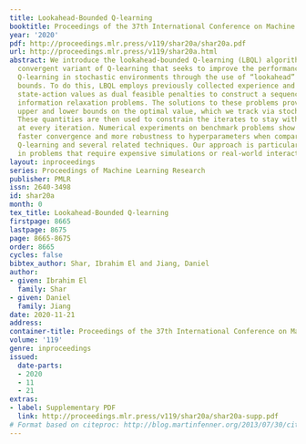 ```yaml
---
title: Lookahead-Bounded Q-learning
booktitle: Proceedings of the 37th International Conference on Machine Learning
year: '2020'
pdf: http://proceedings.mlr.press/v119/shar20a/shar20a.pdf
url: http://proceedings.mlr.press/v119/shar20a.html
abstract: We introduce the lookahead-bounded Q-learning (LBQL) algorithm, a new, provably
  convergent variant of Q-learning that seeks to improve the performance of standard
  Q-learning in stochastic environments through the use of “lookahead” upper and lower
  bounds. To do this, LBQL employs previously collected experience and each iteration’s
  state-action values as dual feasible penalties to construct a sequence of sampled
  information relaxation problems. The solutions to these problems provide estimated
  upper and lower bounds on the optimal value, which we track via stochastic approximation.
  These quantities are then used to constrain the iterates to stay within the bounds
  at every iteration. Numerical experiments on benchmark problems show that LBQL exhibits
  faster convergence and more robustness to hyperparameters when compared to standard
  Q-learning and several related techniques. Our approach is particularly appealing
  in problems that require expensive simulations or real-world interactions.
layout: inproceedings
series: Proceedings of Machine Learning Research
publisher: PMLR
issn: 2640-3498
id: shar20a
month: 0
tex_title: Lookahead-Bounded Q-learning
firstpage: 8665
lastpage: 8675
page: 8665-8675
order: 8665
cycles: false
bibtex_author: Shar, Ibrahim El and Jiang, Daniel
author:
- given: Ibrahim El
  family: Shar
- given: Daniel
  family: Jiang
date: 2020-11-21
address: 
container-title: Proceedings of the 37th International Conference on Machine Learning
volume: '119'
genre: inproceedings
issued:
  date-parts:
  - 2020
  - 11
  - 21
extras:
- label: Supplementary PDF
  link: http://proceedings.mlr.press/v119/shar20a/shar20a-supp.pdf
# Format based on citeproc: http://blog.martinfenner.org/2013/07/30/citeproc-yaml-for-bibliographies/
---
```

